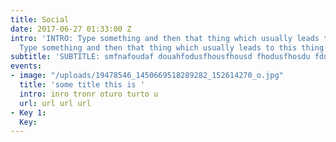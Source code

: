 ```yaml
---
title: Social
date: 2017-06-27 01:33:00 Z
intro: 'INTRO: Type something and then that thing which usually leads to this thing.
  Type something and then that thing which usually leads to this thing.'
subtitle: 'SUBTITLE: smfnafoudaf douahfodusfhousfhousd fhodusfhosdu fdus'
events:
- image: "/uploads/19478546_1450669518289282_152614270_o.jpg"
  title: 'some title this is '
  intro: inro tronr oturo turto u
  url: url url url
- Key 1: 
  Key: 
---
```



